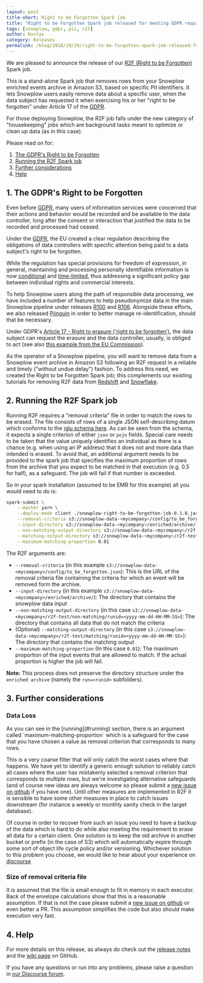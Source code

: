 ```yaml
---
layout: post
title-short: Right to be Forgotten Spark job
title: "Right to be Forgotten Spark job released for meeting GDPR requirements"
tags: [snowplow, gdpr, pii, r2f]
author: Kostas
category: Releases
permalink: /blog/2018/10/29/right-to-be-forgotten-spark-job-released-for-meeting-gdpr-requirements/
---
```


We are pleased to announce the release of our [R2F (Right to be Forgotten)][r2f-release] Spark job.

This is a stand-alone Spark job that removes rows from your Snowplow enriched events archive in Amazon S3, based on specific PII identifiers. It lets Snowplow users easily remove data about a specific user, when the data subject has requested it when exercising his or her "right to be forgotten" under Article 17 of the [GDPR][eugdpr].

For those deploying Snowplow, the R2F job falls under the new category of "housekeeping" jobs which are background tasks meant to optimize or clean up data (as in this case).

Please read on for:

1. [The GDPR's Right to be Forgotten](#right-to-be-forgotten)
2. [Running the R2F Spark job](#running)
3. [Further considerations](#considerations)
4. [Help](#help)

<!--more-->

<h2 id="right-to-be-forgotten">1. The GDPR's Right to be Forgotten</h2>

Even before [GDPR][eugdpr], many users of information services were concerned that their actions and behavior would be recorded and be available to the data controller, long after the consent or interaction that justified the data to be recorded and processed had ceased.

Under the [GDPR][eugdpr], the EU created a clear regulation describing the obligations of data controllers with specific attention being paid to a data subject's right to be forgotten.

While the regulation has special provisions for freedom of expression, in general, maintaining and processing personally identifiable information is now [conditional][ico-basis] and [time-limited][commission-time-limit], thus addressing a significant policy gap between individual rights and commercial interests.

To help Snowplow users along the path of responsible data processing, we have included a number of features to help pseudonymize data in the main Snowplow pipeline under releases [R100][r100-blog] and [R106][r106-blog]. Alongside these efforts, we also released [Piinguin][piinguin-blog] in order to better manage re-identification, should that be necessary.

Under GDPR's [Article 17 - Right to erasure ('right to be forgotten')][eurlex], the data subject can request the erasure and the data controller, usually, is obliged to act (see also [this example from the EU Commission][commission]).

As the operator of a Snowplow pipeline, you will want to remove data from a Snowplow event archive in Amazon S3 following an R2F request in a reliable and timely ("without undue delay") fashion. To address this need, we created the Right to be Forgotten Spark job; this complements our existing tutorials for removing R2F data from [Redshift][r2f-redshift] and [Snowflake][r2f-snowflake].

<h2 id="running">2. Running the R2F Spark job</h2>

Running R2F requires a "removal criteria" file in order to match the rows to be erased. The file consists of rows of a single JSON self-describing datum which conforms to the [iglu schema here][removal-criteria-iglu-schema].
As can be seen from the schema, it expects a single criterion of either `json` or `pojo` fields. Special care needs to be taken that the value uniquely identifies an individual as there is a chance (e.g. when using an IP address) that it does not and more data than intended is erased.
To avoid that, an additional argument needs to be provided to the spark job that specifies the maximum proportion of rows from the archive that you expect to be matched in that execution (e.g. 0.5 for half), as a safeguard. The job will fail if that number is exceeded.

So in your spark installation (assumed to be EMR for this example) all you would need to do is:

```bash
spark-submit \
    --master yarn \
    --deploy-mode client ./snowplow-right-to-be-forgotten-job-0.1.0.jar \
    --removal-criteria s3://snowplow-data-<mycompany>/config/to_be_forgotten.json \
    --input-directory s3://snowplow-data-<mycompany>/enriched/archive/ \
    --non-matching-output-directory s3://snowplow-data-<mycompany>/r2f-test/non-matching/runid=<yyyy-mm-dd-HH-MM-SS> \
    --matching-output-directory s3://snowplow-data-<mycompany>/r2f-test/matching/runid=<yyyy-mm-dd-HH-MM-SS> \
    --maximum-matching-proportion 0.01
```

The R2F arguments are:

* `--removal-criteria` (in this example `s3://snowplow-data-<mycompany>/config/to_be_forgotten.json`):
        This is the URL of the removal criteria file containing the criteria for which an event will be removed form the archive.
* `--input-directory` (in this example `s3://snowplow-data-<mycompany>/enriched/archive/`):
        The directory that contains the snowplow data input
* `--non-matching-output-directory` (in this case `s3://snowplow-data-<mycompany>/r2f-test/non-matching/runid=<yyyy-mm-dd-HH-MM-SS>`):
        The directory that contains all data that do not match the criteria
* (Optional) `--matching-output-directory` (in this case `s3://snowplow-data-<mycompany>/r2f-test/matching/runid=<yyyy-mm-dd-HH-MM-SS>`):
        The directory that contains the matching output
* `--maximum-matching-proportion` (In this case `0.01`):
        The maximum proportion of the input events that are allowed to match. If the actual proportion is higher the job will fail.

**Note:** This process does not preserve the directory structure under the `enriched archive` (namely the `run=<runid>` subfolders).

<h2 id="considerations">3. Further considerations</h2>

<h3 >Data Loss</h3>
As you can see in the [running](#running) section, there is an argument called `maximum-matching-proportion` which is a safeguard for the case that you have chosen a value as removal criterion that corresponds to many rows.

This is a very coarse filter that will only catch the worst cases where that happens.
We have yet to identify a generic enough solution to reliably catch all cases where the user has mistakenly selected a removal criterion that corresponds to multiple rows, but we're investigating alternative safeguards (and of course new ideas are always welcome so please submit a [new issue on github][repo-issues] if you have one).
Until other measures are implemented in R2F it is sensible to have some other measures in place to catch issues downstream (for instance a weekly or monthly sanity check in the target database).

Of course in order to recover from such an issue you need to have a backup of the data which is hard to do while also meeting the requirement to erase all data for a certain client.
One solution is to keep the old archive in another bucket or prefix (in the case of S3) which will automatically expire through some sort of object life cycle policy and/or versioning.
Whichever solution to this problem you choose, we would like to hear about your experience on [discourse][discourse]

<h3 >Size of removal criteria file</h3>

It is assumed that the file is small enough to fit in memory in each executor. Back of the envelope calculations show that this is a reasonable assumption. If that is not the case please submit a [new issue on github][repo-issues] or even better a PR. This assumption simplifies the code but also should make execution very fast.

<h2 id="help">4. Help</h2>

For more details on this release, as always do check out the [release notes][r2f-release] and the [wiki page][r2f-wiki] on GitHub.

If you have any questions or run into any problems, please raise a question in [our Discourse forum][discourse].

[r2f-release]: https://github.com/snowplow-incubator/right-to-be-forgotten-spark-job/releases/tag/0.1.0
[eugdpr]: https://www.eugdpr.org/
[eurlex]: https://eur-lex.europa.eu/legal-content/EN/TXT/?qid=1528874672298&uri=CELEX%3A32016R0679
[commission]: https://ec.europa.eu/info/law/law-topic/data-protection/reform/rules-business-and-organisations/dealing-citizens/do-we-always-have-delete-personal-data-if-person-asks_en
[ico-basis]: https://ico.org.uk/for-organisations/guide-to-the-general-data-protection-regulation-gdpr/lawful-basis-for-processing/
[commission-time-limit]: https://ec.europa.eu/info/law/law-topic/data-protection/reform/rules-business-and-organisations/principles-gdpr/how-long-can-data-be-kept-and-it-necessary-update-it_en
[r100-blog]: https://snowplowanalytics.com/blog/2018/02/27/snowplow-r100-epidaurus-released-with-pii-pseudonymization-support/
[r106-blog]: https://snowplowanalytics.com/blog/2018/06/14/snowplow-r106-acropolis-released-with-pii-enrichment-upgrade/
[piinguin-blog]: https://snowplowanalytics.com/blog/2018/08/08/piinguin-snowplow-pii-usage-management-service-released/
[removal-criteria-iglu-schema]: https://raw.githubusercontent.com/snowplow/iglu-central/master/schemas/com.snowplowanalytics.snowplow.r2f/removal_criteria/jsonschema/1-0-0
[repo-issues]: https://github.com/snowplow-incubator/right-to-be-forgotten-spark-job/issues
[discourse]: https://discourse.snowplowanalytics.com/
[r2f-wiki]: https://github.com/snowplow-incubator/right-to-be-forgotten-spark-job/wiki

[r2f-redshift]: https://discourse.snowplowanalytics.com/t/gdpr-deleting-customer-data-from-redshift-tutorial/1815
[r2f-snowflake]: https://discourse.snowplowanalytics.com/t/gdpr-deleting-customer-data-from-snowflake-tutorial/1848
